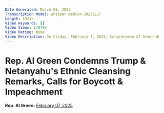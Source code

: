 ```yaml
---
Date Generated: March 08, 2025
Transcription Model: whisper medium 20231117
Length: 1921s
Video Keywords: []
Video Views: 178796
Video Rating: None
Video Description: On Friday, February 7, 2025, Congressman Al Green delivered remarks on the House floor to condemn President Trump and Prime Minister Netanyahu's ethnic cleansing remarks. He also called for a boycott and impeachment.
---
```


# Rep. Al Green Condemns Trump & Netanyahu's Ethnic Cleansing Remarks, Calls for Boycott & Impeachment
**Rep. Al Green:** [February 07, 2025](https://www.youtube.com/watch?v=qZcQ4EV-kU0)
